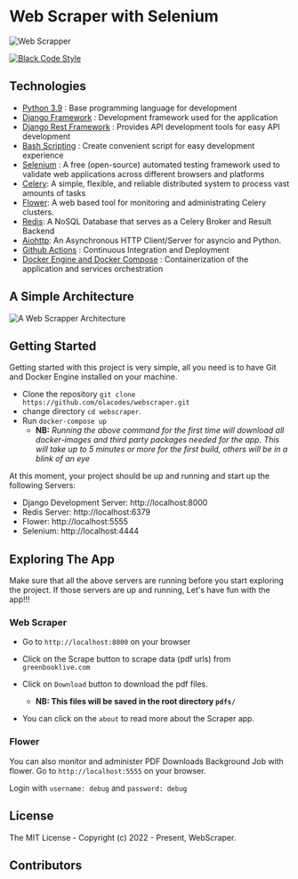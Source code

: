 # Web Scraper with Selenium

![Web Scrapper](https://github.com/olacodes/webscraper/actions/workflows/ci.yml/badge.svg)

[![Black Code Style](https://img.shields.io/badge/code%20style-black-000000.svg)](https://github.com/ambv/black)

## Technologies

- [Python 3.9](https://python.org) : Base programming language for development
- [Django Framework](https://www.djangoproject.com/) : Development framework used for the application
- [Django Rest Framework](https://www.django-rest-framework.org/) : Provides API development tools for easy API development
- [Bash Scripting](https://www.codecademy.com/learn/learn-the-command-line/modules/bash-scripting) : Create convenient script for easy development experience
- [Selenium](https://www.selenium.dev/) : A free (open-source) automated testing framework used to validate web applications across different browsers and platforms
- [Celery](https://github.com/celery/celery): A simple, flexible, and reliable distributed system to process vast amounts of tasks
- [Flower](https://github.com/mher/flower): A web based tool for monitoring and administrating Celery clusters.
- [Redis](https://github.com/redis/redis-py): A NoSQL Database that serves as a Celery Broker and Result Backend
- [Aiohttp](https://docs.aiohttp.org/en/stable/): An Asynchronous HTTP Client/Server for asyncio and Python.
- [Github Actions](https://docs.github.com/en/free-pro-team@latest/actions) : Continuous Integration and Deployment
- [Docker Engine and Docker Compose](https://www.docker.com/) : Containerization of the application and services orchestration

## A Simple Architecture

![A Web Scrapper Architecture]("./static/web-scrapper-arch.jpeg/")

## Getting Started

Getting started with this project is very simple, all you need is to have Git and Docker Engine installed on your machine. 

- Clone the repository `git clone https://github.com/olacodes/webscraper.git`
- change directory `cd webscraper`.
- Run `docker-compose up`
  - **NB:** *Running the above command for the first time will download all docker-images and third party packages needed for the app. This will take up to 5 minutes or more for the first build, others will be in a blink of an eye*

At this moment, your project should be up and running and start up the following Servers:

- Django Development Server: http://localhost:8000
- Redis Server: http://localhost:6379
- Flower: http://localhost:5555
- Selenium: http://localhost:4444

## Exploring The App

Make sure that all the above servers are running before you start exploring the project. If those servers are up and running, Let's have fun with the app!!!

### Web Scraper 

- Go to `http://localhost:8000` on your browser
- Click on the Scrape button to scrape data (pdf urls) from `greenbooklive.com`
- Click on `Download` button to download the pdf files.
  - **NB: This files will be saved in the root directory `pdfs/`**

- You can click on the `about` to read more about the Scraper app.

### Flower

You can also monitor and administer PDF Downloads Background Job with flower. Go to `http://localhost:5555` on your browser.

Login with `username: debug` and `password: debug`

## License

The MIT License - Copyright (c) 2022 - Present, WebScraper.

## Contributors
